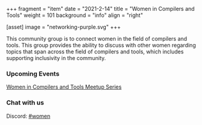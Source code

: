 +++
fragment = "item"
date = "2021-2-14"
title = "Women in Compilers and Tools"
weight = 101
background = "info"
align = "right"

[asset]
image = "networking-purple.svg"
+++

This community group is to connect women in the field
 of compilers and tools. This group provides the ability to discuss
 with other women regarding topics that span across the field of compilers
 and tools, which includes supporting inclusivity in the community.

### Upcoming Events

[Women in Compilers and Tools Meetup Series](../wict-meetups)

### Chat with us

Discord: [#women](https://discord.gg/bmPypB883n)




